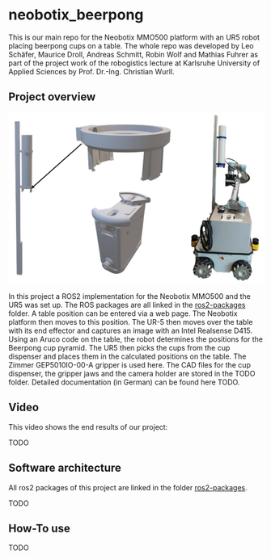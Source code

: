 # neobotix_beerpong
This is our main repo for the Neobotix MMO500 platform with an UR5 robot placing beerpong cups on a table. The whole repo was developed by Leo Schäfer, Maurice Droll, Andreas Schmitt, Robin Wolf and Mathias Fuhrer as part of the project work of the robogistics lecture at Karlsruhe University of Applied Sciences by Prof. Dr.-Ing. Christian Wurll.

## Project overview
![beerpong_neobotix](images/beerpong_neobotix.png)

In this project a ROS2 implementation for the Neobotix MMO500 and the UR5 was set up. The ROS packages are all linked in the [ros2-packages](https://github.com/mathias31415/neobotix_beerpong/tree/main/ros2-packages) folder. A table position can be entered via a web page. The Neobotix platform then moves to this position. The UR-5 then moves over the table with its end effector and captures an image with an Intel Realsense D415. Using an Aruco code on the table, the robot determines the positions for the Beerpong cup pyramid. The UR5 then picks the cups from the cup dispenser and places them in the calculated positions on the table. The Zimmer GEP5010IO-00-A gripper is used here. The CAD files for the cup dispenser, the gripper jaws and the camera holder are stored in the TODO folder. Detailed documentation (in German) can be found here TODO.

## Video
This video shows the end results of our project:

TODO

## Software architecture
All ros2 packages of this project are linked in the folder [ros2-packages](https://github.com/mathias31415/neobotix_beerpong/tree/main/ros2-packages).

TODO

## How-To use

TODO
